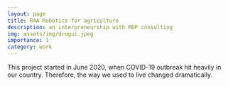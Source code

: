 ```yaml
---
layout: page
title: R4A Robotics for agriculture
description: an interpreneurship with MDP consulting
img: assets/img/drogui.jpeg
importance: 1
category: work 
---
```


This project started in June 2020, when COVID-19 outbreak hit heavily in our country. Therefore, the way we used to live changed dramatically.
